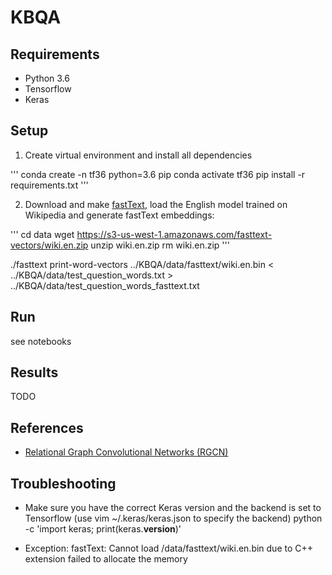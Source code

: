 # KBQA

## Requirements

* Python 3.6
* Tensorflow
* Keras


## Setup

1. Create virtual environment and install all dependencies

'''
conda create -n tf36 python=3.6 pip
conda activate tf36
pip install -r requirements.txt
'''

2. Download and make [fastText](https://github.com/facebookresearch/fastText), load the English model trained on Wikipedia and generate fastText embeddings:

'''
cd data
wget https://s3-us-west-1.amazonaws.com/fasttext-vectors/wiki.en.zip
unzip wiki.en.zip
rm wiki.en.zip
'''

./fasttext print-word-vectors ../KBQA/data/fasttext/wiki.en.bin < ../KBQA/data/test_question_words.txt > ../KBQA/data/test_question_words_fasttext.txt


## Run

see notebooks

## Results

TODO


## References

* [Relational Graph Convolutional Networks (RGCN)](https://github.com/tkipf/relational-gcn)

## Troubleshooting

* Make sure you have the correct Keras version and the backend is set to Tensorflow (use vim ~/.keras/keras.json to specify the backend) python -c 'import keras; print(keras.__version__)'

* Exception: fastText: Cannot load /data/fasttext/wiki.en.bin due to C++ extension failed to allocate the memory
